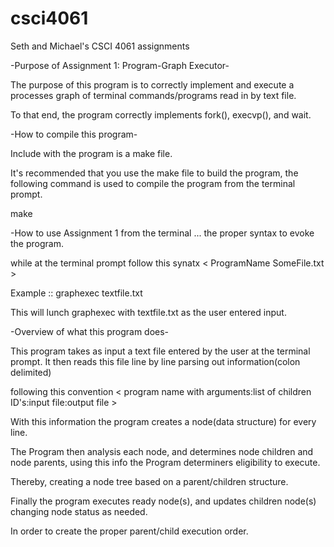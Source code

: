 csci4061
========
Seth and Michael's CSCI 4061 assignments

-Purpose of Assignment 1: Program-Graph Executor-

The purpose of this program is to correctly implement and execute a processes graph of terminal commands/programs read in by text file.

To that end, the program correctly implements fork(), execvp(), and wait.



-How to compile this program-

Include with the program is a make file.

It's recommended that you use the make file to build the program, the following command is used to compile the program from the terminal prompt.



make





-How to use Assignment 1 from the terminal ... the proper syntax to evoke the program.

while at the terminal prompt follow this synatx < ProgramName SomeFile.txt >

Example :: graphexec textfile.txt

This will lunch graphexec with textfile.txt as the user entered input.



-Overview of what this program does-

This program takes as input a text file entered by the user at the terminal prompt.  It then reads this file line by line  parsing out information(colon delimited)

following this convention < program name with arguments:list of children ID's:input file:output file >

With this information the program creates a node(data structure) for every line.

The Program then analysis each node, and determines node children and node parents, using this info the Program determiners eligibility to execute.

Thereby, creating a node tree based on a parent/children structure.

Finally the program executes ready node(s), and updates children node(s) changing node status as needed.

In order to create the proper parent/child execution order.


